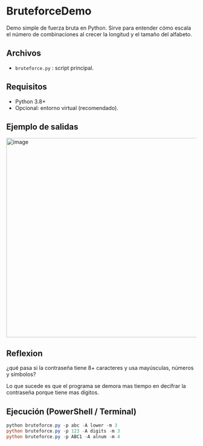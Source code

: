 # BruteforceDemo

Demo simple de fuerza bruta en Python. Sirve para entender cómo escala el número de combinaciones al crecer la longitud y el tamaño del alfabeto.

## Archivos
- `bruteforce.py` : script principal.

## Requisitos
- Python 3.8+
- Opcional: entorno virtual (recomendado).

  
## Ejemplo de salidas

<img width="542" height="528" alt="image" src="https://github.com/user-attachments/assets/b4aaefd6-8322-4ca9-9484-951ccd2c4b31" />


## Reflexion

¿qué pasa si la contraseña tiene 8+ caracteres y usa mayúsculas, números y símbolos?

Lo que sucede es que el programa se demora mas tiempo en decifrar la contraseña porque tiene mas digitos.


## Ejecución (PowerShell / Terminal)
```powershell
python bruteforce.py -p abc -A lower -m 3
python bruteforce.py -p 123 -A digits -m 3
python bruteforce.py -p ABC1 -A alnum -m 4

